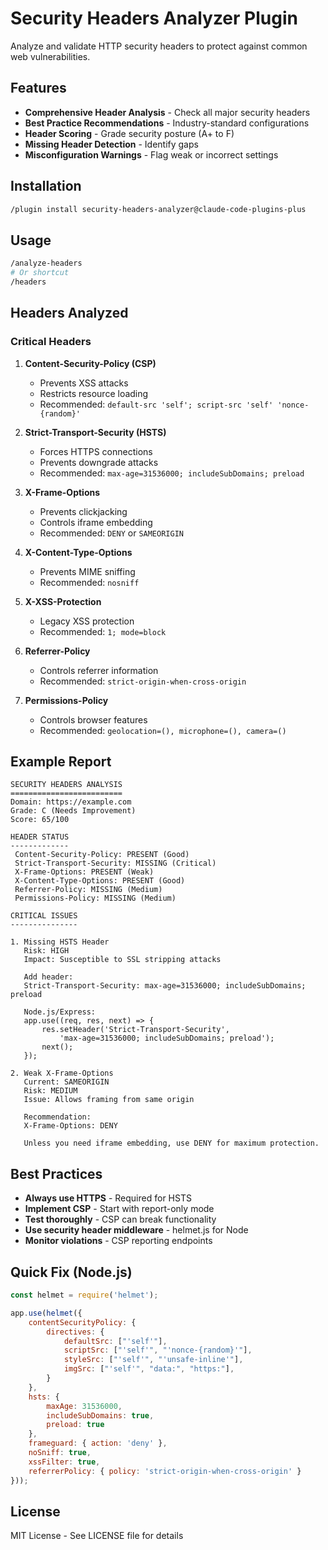 # Security Headers Analyzer Plugin

Analyze and validate HTTP security headers to protect against common web vulnerabilities.

## Features

- **Comprehensive Header Analysis** - Check all major security headers
- **Best Practice Recommendations** - Industry-standard configurations
- **Header Scoring** - Grade security posture (A+ to F)
- **Missing Header Detection** - Identify gaps
- **Misconfiguration Warnings** - Flag weak or incorrect settings

## Installation

```bash
/plugin install security-headers-analyzer@claude-code-plugins-plus
```

## Usage

```bash
/analyze-headers
# Or shortcut
/headers
```

## Headers Analyzed

### Critical Headers

1. **Content-Security-Policy (CSP)**
   - Prevents XSS attacks
   - Restricts resource loading
   - Recommended: `default-src 'self'; script-src 'self' 'nonce-{random}'`

2. **Strict-Transport-Security (HSTS)**
   - Forces HTTPS connections
   - Prevents downgrade attacks
   - Recommended: `max-age=31536000; includeSubDomains; preload`

3. **X-Frame-Options**
   - Prevents clickjacking
   - Controls iframe embedding
   - Recommended: `DENY` or `SAMEORIGIN`

4. **X-Content-Type-Options**
   - Prevents MIME sniffing
   - Recommended: `nosniff`

5. **X-XSS-Protection**
   - Legacy XSS protection
   - Recommended: `1; mode=block`

6. **Referrer-Policy**
   - Controls referrer information
   - Recommended: `strict-origin-when-cross-origin`

7. **Permissions-Policy**
   - Controls browser features
   - Recommended: `geolocation=(), microphone=(), camera=()`

## Example Report

```
SECURITY HEADERS ANALYSIS
=========================
Domain: https://example.com
Grade: C (Needs Improvement)
Score: 65/100

HEADER STATUS
-------------
 Content-Security-Policy: PRESENT (Good)
 Strict-Transport-Security: MISSING (Critical)
 X-Frame-Options: PRESENT (Weak)
 X-Content-Type-Options: PRESENT (Good)
 Referrer-Policy: MISSING (Medium)
 Permissions-Policy: MISSING (Medium)

CRITICAL ISSUES
---------------

1. Missing HSTS Header
   Risk: HIGH
   Impact: Susceptible to SSL stripping attacks

   Add header:
   Strict-Transport-Security: max-age=31536000; includeSubDomains; preload

   Node.js/Express:
   app.use((req, res, next) => {
       res.setHeader('Strict-Transport-Security',
           'max-age=31536000; includeSubDomains; preload');
       next();
   });

2. Weak X-Frame-Options
   Current: SAMEORIGIN
   Risk: MEDIUM
   Issue: Allows framing from same origin

   Recommendation:
   X-Frame-Options: DENY

   Unless you need iframe embedding, use DENY for maximum protection.
```

## Best Practices

- **Always use HTTPS** - Required for HSTS
- **Implement CSP** - Start with report-only mode
- **Test thoroughly** - CSP can break functionality
- **Use security header middleware** - helmet.js for Node
- **Monitor violations** - CSP reporting endpoints

## Quick Fix (Node.js)

```javascript
const helmet = require('helmet');

app.use(helmet({
    contentSecurityPolicy: {
        directives: {
            defaultSrc: ["'self'"],
            scriptSrc: ["'self'", "'nonce-{random}'"],
            styleSrc: ["'self'", "'unsafe-inline'"],
            imgSrc: ["'self'", "data:", "https:"],
        }
    },
    hsts: {
        maxAge: 31536000,
        includeSubDomains: true,
        preload: true
    },
    frameguard: { action: 'deny' },
    noSniff: true,
    xssFilter: true,
    referrerPolicy: { policy: 'strict-origin-when-cross-origin' }
}));
```

## License

MIT License - See LICENSE file for details
